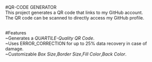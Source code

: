 #QR-CODE GENERATOR <br>
This project generates a QR code that links to my GitHub account.<br>The QR code can be scanned to directly access my GitHub profile.<br><br>

#Features<br>
~Generates a *QUARTILE-Quality QR Code*.<br>
~Uses ERROR_CORRECTION for up to 25% data recovery in case of damage.<br>
~Customizable _Box Size_,_Border Size_,_Fill Color_,_Back Color_.
